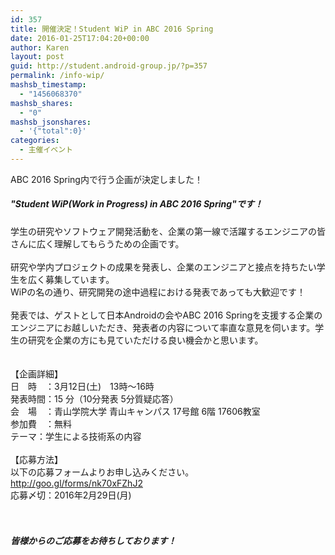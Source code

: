 ```yaml
---
id: 357
title: 開催決定！Student WiP in ABC 2016 Spring
date: 2016-01-25T17:04:20+00:00
author: Karen
layout: post
guid: http://student.android-group.jp/?p=357
permalink: /info-wip/
mashsb_timestamp:
  - "1456068370"
mashsb_shares:
  - "0"
mashsb_jsonshares:
  - '{"total":0}'
categories:
  - 主催イベント
---
```

<div class="" data-offset-key="dv9ts-0-0" data-block="true">
<div class="_1mf _1mj" data-offset-key="dv9ts-0-0"><span data-offset-key="dv9ts-0-0"><span data-text="true">ABC 2016 Spring内で行う企画が決定しました！</span></span></div>
</div>
<div class="" data-offset-key="2b06q-0-0" data-block="true">
<h5 class="_1mf _1mj" data-offset-key="2b06q-0-0"><span data-offset-key="2b06q-0-0"><span data-text="true">"Student WiP(Work in Progress) in ABC 2016 Spring"です！</span></span></h5>
</div>
<div class="" data-offset-key="al7ns-0-0" data-block="true">
<div class="_1mf _1mj" data-offset-key="al7ns-0-0"></div>
<div class="_1mf _1mj" data-offset-key="al7ns-0-0"><span data-offset-key="al7ns-0-0"><span data-text="true">学生の研究やソフトウェア開発活動を、企業の第一線で活躍するエンジニアの皆さんに広く理解してもらうための企画です。</span></span></div>
</div>
<div class="" data-offset-key="c90it-0-0" data-block="true">
<div class="_1mf _1mj" data-offset-key="c90it-0-0"><span data-offset-key="c90it-0-0"> </span></div>
</div>
<div class="" data-offset-key="bl1q2-0-0" data-block="true">
<div class="_1mf _1mj" data-offset-key="bl1q2-0-0"><span data-offset-key="bl1q2-0-0"><span data-text="true">研究や学内プロジェクトの成果を発表し、企業のエンジニアと接点を持ちたい学生を広く募集しています。</span></span></div>
</div>
<div class="" data-offset-key="e0djc-0-0" data-block="true">
<div class="_1mf _1mj" data-offset-key="e0djc-0-0"><span data-offset-key="e0djc-0-0"><span data-text="true">WiPの名の通り、研究開発の途中過程における発表であっても大歓迎です！</span></span></div>
</div>
<div class="" data-offset-key="5l8f9-0-0" data-block="true">
<div class="_1mf _1mj" data-offset-key="5l8f9-0-0"><span data-offset-key="5l8f9-0-0"> </span></div>
</div>
<div class="" data-offset-key="8l31q-0-0" data-block="true">
<div class="_1mf _1mj" data-offset-key="8l31q-0-0"><span data-offset-key="8l31q-0-0"><span data-text="true">発表では、ゲストとして日本Androidの会やABC 2016 Springを支援する企業のエンジニアにお越しいただき、発表者の内容について率直な意見を伺います。学生の研究を企業の方にも見ていただける良い機会かと思います。</span></span></div>
</div>
<div class="" data-offset-key="2q4k7-0-0" data-block="true">
<div class="_1mf _1mj" data-offset-key="2q4k7-0-0"><span data-offset-key="2q4k7-0-0"> </span></div>
</div>
<div class="" data-offset-key="88b53-0-0" data-block="true">
<div class="_1mf _1mj" data-offset-key="88b53-0-0"><span data-offset-key="88b53-0-0"> </span></div>
</div>
<div class="" data-offset-key="6heob-0-0" data-block="true">
<div class="_1mf _1mj" data-offset-key="6heob-0-0"><span data-offset-key="6heob-0-0"><span data-text="true">【企画詳細】</span></span></div>
</div>
<div class="" data-offset-key="b0gli-0-0" data-block="true">
<div class="_1mf _1mj" data-offset-key="b0gli-0-0"><span data-offset-key="b0gli-0-0"><span data-text="true">日　時　：3月12日(土)　13時〜16時</span></span></div>
</div>
<div class="" data-offset-key="9379g-0-0" data-block="true">
<div class="_1mf _1mj" data-offset-key="9379g-0-0"><span data-offset-key="9379g-0-0"><span data-text="true">発表時間：15 分（10分発表 5分質疑応答）</span></span></div>
</div>
<div class="" data-offset-key="3uibt-0-0" data-block="true">
<div class="_1mf _1mj" data-offset-key="3uibt-0-0"><span data-offset-key="3uibt-0-0"><span data-text="true">会　場　：青山学院大学 青山キャンパス 17号館 6階 17606教室</span></span></div>
</div>
<div class="" data-offset-key="3sh3h-0-0" data-block="true">
<div class="_1mf _1mj" data-offset-key="3sh3h-0-0"><span data-offset-key="3sh3h-0-0"><span data-text="true">参加費　：無料</span></span></div>
</div>
<div class="" data-offset-key="f7sfq-0-0" data-block="true">
<div class="_1mf _1mj" data-offset-key="f7sfq-0-0"><span data-offset-key="f7sfq-0-0"><span data-text="true">テーマ：学生による技術系の内容</span></span></div>
</div>
<div class="" data-offset-key="8plb0-0-0" data-block="true">
<div class="_1mf _1mj" data-offset-key="8plb0-0-0"><span data-offset-key="8plb0-0-0"> </span></div>
</div>
<div class="" data-offset-key="86lrp-0-0" data-block="true">
<div class="_1mf _1mj" data-offset-key="86lrp-0-0"><span data-offset-key="86lrp-0-0"><span data-text="true">【応募方法】</span></span></div>
</div>
<div class="" data-offset-key="4hai5-0-0" data-block="true">
<div class="_1mf _1mj" data-offset-key="4hai5-0-0"><span data-offset-key="4hai5-0-0"><span data-text="true">以下の応募フォームよりお申し込みください。</span></span></div>
</div>
<div class="" data-offset-key="6vueb-0-0" data-block="true">
<div class="_1mf _1mj" data-offset-key="6vueb-0-0"><span data-offset-key="6vueb-0-0"><span data-text="true"><a href="http://goo.gl/forms/nk70xFZhJ2">http://goo.gl/forms/nk70xFZhJ2</a></span></span></div>
</div>
<div class="" data-offset-key="etqdf-0-0" data-block="true">
<div class="_1mf _1mj" data-offset-key="etqdf-0-0"><span data-offset-key="etqdf-0-0"><span data-text="true">応募〆切：2016年2月29日(月)</span></span></div>
</div>
<div class="" data-offset-key="5ehrp-0-0" data-block="true">
<div class="_1mf _1mj" data-offset-key="5ehrp-0-0"><span data-offset-key="5ehrp-0-0"> </span></div>
</div>
<div class="" data-offset-key="b0bj-0-0" data-block="true">
<div class="_1mf _1mj" data-offset-key="b0bj-0-0"><span data-offset-key="b0bj-0-0"> </span></div>
</div>
<div class="" data-offset-key="ebrdv-0-0" data-block="true">
<h5 class="_1mf _1mj" data-offset-key="ebrdv-0-0"><span data-offset-key="ebrdv-0-0"><span data-text="true">皆様からのご応募をお待ちしております！</span></span></h5>
</div>